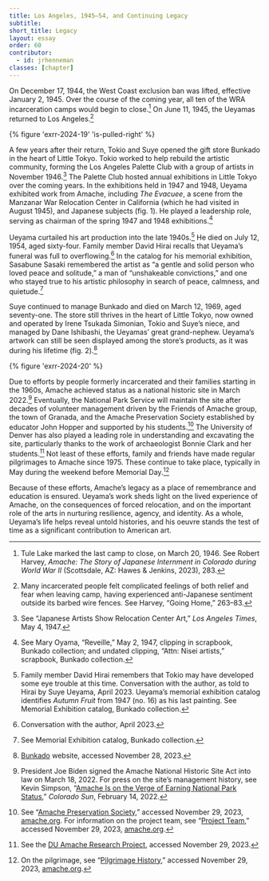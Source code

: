 ```yaml
---
title: Los Angeles, 1945–54, and Continuing Legacy
subtitle: 
short_title: Legacy
layout: essay
order: 60
contributor:
  - id: jrhenneman
classes: [chapter]
---
```


On December 17, 1944, the West Coast exclusion ban was lifted, effective January 2, 1945. Over the course of the coming year, all ten of the WRA incarceration camps would begin to close.[^1] On June 11, 1945, the Ueyamas returned to Los Angeles.[^2]

{% figure 'exrr-2024-19' 'is-pulled-right' %}

A few years after their return, Tokio and Suye opened the gift store Bunkado in the heart of Little Tokyo. Tokio worked to help rebuild the artistic community, forming the Los Angeles Palette Club with a group of artists in November 1946.[^3] The Palette Club hosted annual exhibitions in Little Tokyo over the coming years. In the exhibitions held in 1947 and 1948, Ueyama exhibited work from Amache, including *The Evacuee*, a scene from the Manzanar War Relocation Center in California (which he had visited in August 1945), and Japanese subjects (fig. 1). He played a leadership role, serving as chairman of the spring 1947 and 1948 exhibitions.[^4]


Ueyama curtailed his art production into the late 1940s.[^5] He died on July 12, 1954, aged sixty-four. Family member David Hirai recalls that Ueyama’s funeral was full to overflowing.[^6] In the catalog for his memorial exhibition, Sasabune Sasaki remembered the artist as “a gentle and solid person who loved peace and solitude,” a man of “unshakeable convictions,” and one who stayed true to his artistic philosophy in search of peace, calmness, and quietude.[^7]

Suye continued to manage Bunkado and died on March 12, 1969, aged seventy-one. The store still thrives in the heart of Little Tokyo, now owned and operated by Irene Tsukada Simonian, Tokio and Suye’s niece, and managed by Dane Ishibashi, the Ueyamas’ great grand-nephew. Ueyama’s artwork can still be seen displayed among the store’s products, as it was during his lifetime (fig. 2).[^8]

{% figure 'exrr-2024-20' %}

Due to efforts by people formerly incarcerated and their families starting in the 1960s, Amache achieved status as a national historic site in March 2022.[^9] Eventually, the National Park Service will maintain the site after decades of volunteer management driven by the Friends of Amache group, the town of Granada, and the Amache Preservation Society established by educator John Hopper and supported by his students.[^10] The University of Denver has also played a leading role in understanding and excavating the site, particularly thanks to the work of archaeologist Bonnie Clark and her students.[^11] Not least of these efforts, family and friends have made regular pilgrimages to Amache since 1975. These continue to take place, typically in May during the weekend before Memorial Day.[^12]

Because of these efforts, Amache’s legacy as a place of remembrance and education is ensured. Ueyama’s work sheds light on the lived experience of Amache, on the consequences of forced relocation, and on the important role of the arts in nurturing resilience, agency, and identity. As a whole, Ueyama’s life helps reveal untold histories, and his oeuvre stands the test of time as a significant contribution to American art.

[^1]: Tule Lake marked the last camp to close, on March 20, 1946. See Robert Harvey, *Amache: The Story of Japanese Internment in Colorado during World War II* (Scottsdale, AZ: Hawes & Jenkins, 2023), 283.

[^2]: Many incarcerated people felt complicated feelings of both relief and fear when leaving camp, having experienced anti-Japanese sentiment outside its barbed wire fences. See Harvey, “Going Home,” 263–83.

[^3]: See “Japanese Artists Show Relocation Center Art,” *Los Angeles Times*, May 4, 1947.

[^4]: See Mary Oyama, “Reveille,” May 2, 1947, clipping in scrapbook, Bunkado collection; and undated clipping, “Attn: Nisei artists,” scrapbook, Bunkado collection.

[^5]: Family member David Hirai remembers that Tokio may have developed some eye trouble at this time. Conversation with the author, as told to Hirai by Suye Ueyama, April 2023. Ueyama’s memorial exhibition catalog identifies *Autumn Fruit* from 1947 (no. 16) as his last painting. See Memorial Exhibition catalog, Bunkado collection.

[^6]: Conversation with the author, April 2023.

[^7]: See Memorial Exhibition catalog, Bunkado collection.

[^8]: [Bunkado](https://www.bunkadoonline.com/pages/new) website, accessed November 28, 2023.

[^9]: President Joe Biden signed the Amache National Historic Site Act into law on March 18, 2022. For press on the site’s management history, see Kevin Simpson, “[Amache Is on the Verge of Earning National Park Status](https://coloradosun.com/2022/02/14/amache-on-verge-national-historic-site/),” *Colorado Sun*, February 14, 2022.

[^10]: See “[Amache Preservation Society](https://amache.org/amache-preservation-society/),” accessed November 29, 2023, [amache.org](https://amache.org/). For information on the project team, see “[Project Team](https://amache.org/project-team/),” accessed November 29, 2023, [amache.org](amache.org).

[^11]: See the [DU Amache Research Project](https://portfolio.du.edu/amache), accessed November 29, 2023.

[^12]: On the pilgrimage, see “[Pilgrimage History](https://amache.org/pilgrimage-history/),” accessed November 29, 2023, [amache.org](amache.org).
